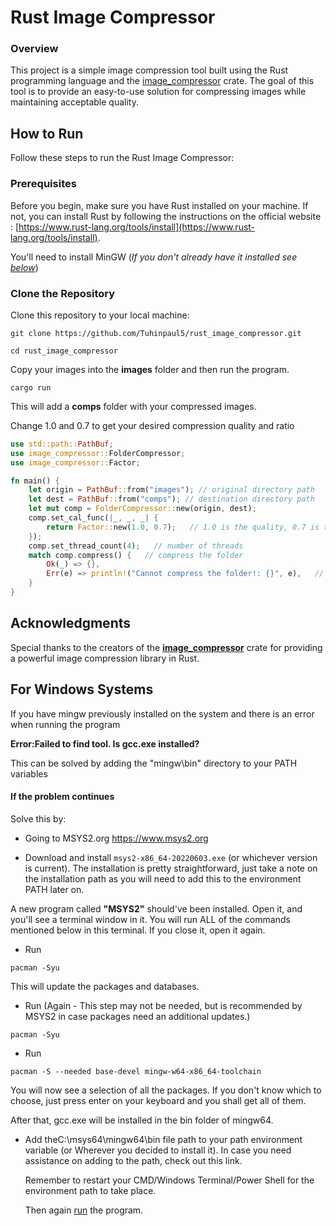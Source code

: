 # Rust Image Compressor

### Overview
This project is a simple image compression tool built using the Rust programming language and the [image_compressor] crate. The goal of this tool is to provide an easy-to-use solution for compressing images while maintaining acceptable quality.

## How to Run

Follow these steps to run the Rust Image Compressor:

### Prerequisites

Before you begin, make sure you have Rust installed on your machine. If not, you can install Rust by following the instructions on the official website : [https://www.rust-lang.org/tools/install](https://www.rust-lang.org/tools/install).


You'll need to install MinGW (*If you don't already have it installed see [below]*)

### Clone the Repository

Clone this repository to your local machine:
```
git clone https://github.com/Tuhinpaul5/rust_image_compressor.git
```
```
cd rust_image_compressor
```
Copy your images into the **images** folder and then run the program.

```
cargo run
```

This will add a **comps** folder with your compressed images.

Change 1.0 and 0.7 to get your desired compression quality and ratio

```rust
use std::path::PathBuf;
use image_compressor::FolderCompressor;
use image_compressor::Factor;

fn main() {
    let origin = PathBuf::from("images"); // original directory path
    let dest = PathBuf::from("comps"); // destination directory path
    let mut comp = FolderCompressor::new(origin, dest);
    comp.set_cal_func(|_, _, _| {   
        return Factor::new(1.0, 0.7);   // 1.0 is the quality, 0.7 is the size_ratio
    });
    comp.set_thread_count(4);   // number of threads
    match comp.compress() {   // compress the folder
        Ok(_) => {},    
        Err(e) => println!("Cannot compress the folder!: {}", e),   // if there is an error, print it
    }
}

```

## Acknowledgments
Special thanks to the creators of the **[image_compressor]** crate for providing a powerful image compression library in Rust.

## For Windows Systems
If you have mingw previously installed on the system and there is an error when running the program 

**Error:Failed to find tool. Is gcc.exe installed?**


This can be solved by adding the "mingw\bin" directory to your PATH variables

#### If the problem continues
Solve this by:

- Going to MSYS2.org https://www.msys2.org

- Download and install `msys2-x86_64-20220603.exe` (or whichever version is current). The installation is pretty straightforward, just take a note on the installation path as you will need to add this to the environment PATH later on.
  
A new program called **"MSYS2"** should've been installed. Open it, and you'll see a terminal window in it. You will run ALL of the commands mentioned below in this terminal. If you close it, open it again.

- Run
```
pacman -Syu
```
  This will update the packages and databases.

- Run (Again - This step may not be needed, but is recommended by MSYS2 in case packages need an additional updates.)
```
pacman -Syu
```
- Run
```
pacman -S --needed base-devel mingw-w64-x86_64-toolchain
```
  You will now see a selection of all the packages. If you don't know which to choose, just press enter on your keyboard and you shall get all of them.

  After that, gcc.exe will be installed in the bin folder of mingw64.

- Add theC:\msys64\mingw64\bin file path to your path environment variable (or Wherever you decided to install it).
  In case you need assistance on adding to the path, check out this link.

  Remember to restart your CMD/Windows Terminal/Power Shell for the environment path to take place.

  Then again [run] the program.

[image_compressor]: https://crates.io/crates/image_compressor
[run]:(#how-to-run)
[check out this link]: https://www.computerhope.com/issues/ch000549.htm
[mingw]: (#for-windows-systems)
[below]: (https://github.com/Tuhinpaul5/rust_image_compressor?tab=readme-ov-file#for-windows-systems)
